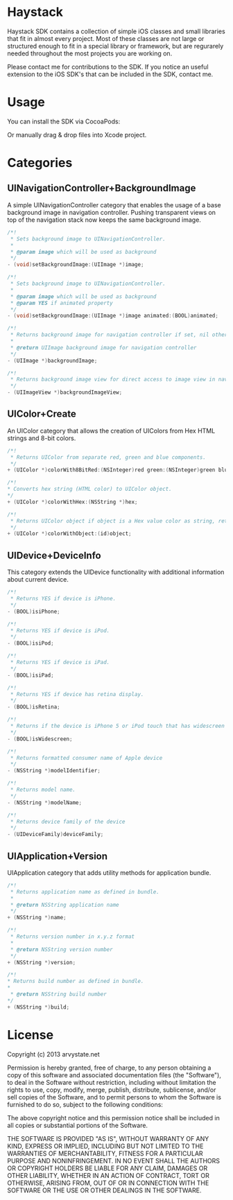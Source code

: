 Haystack
========

Haystack SDK contains a collection of simple iOS classes and small libraries that fit in almost every project. Most of these classes are not large or structured enough to fit in a special library or framework, but are regurarely needed throughout the most projects you are working on.

Please contact me for contributions to the SDK. If you notice an useful extension to the iOS SDK's that can be included in the SDK, contact me.

Usage
=======

You can install the SDK via CocoaPods:

Or manually drag & drop files into Xcode project.

Categories
=======

UINavigationController+BackgroundImage
--------
A simple UINavigationController category that enables the usage of a base background image in navigation controller. Pushing transparent views on top of the navigation stack now keeps the same background image.

```objective-c
/*!
 * Sets background image to UINavigationController.
 *
 * @param image which will be used as background
 */
- (void)setBackgroundImage:(UIImage *)image;

/*!
 * Sets background image to UINavigationController.
 *
 * @param image which will be used as background
 * @param YES if animated property
 */
- (void)setBackgroundImage:(UIImage *)image animated:(BOOL)animated;

/*!
 * Returns background image for navigation controller if set, nil otherwise.
 *
 * @return UIImage background image for navigation controller
 */
- (UIImage *)backgroundImage;

/*!
 * Returns background image view for direct access to image view in navigation controller.
 */
- (UIImageView *)backgroundImageView;
```

UIColor+Create
--------
An UIColor category that allows the creation of UIColors from Hex HTML strings and 8-bit colors.

```objective-c
/*!
 * Returns UIColor from separate red, green and blue components.
 */
+ (UIColor *)colorWith8BitRed:(NSInteger)red green:(NSInteger)green blue:(NSInteger)blue alpha:(CGFloat)alpha;

/*!
* Converts hex string (HTML color) to UIColor object.
*/
+ (UIColor *)colorWithHex:(NSString *)hex;

/*!
 * Returns UIColor object if object is a Hex value color as string, returns same if it is UIColor already, otherwise nil.
 */
+ (UIColor *)colorWithObject:(id)object;
```

UIDevice+DeviceInfo
--------
This category extends the UIDevice functionality with additional information about current device.

```objective-c
/*!
 * Returns YES if device is iPhone.
 */
- (BOOL)isiPhone;

/*!
 * Returns YES if device is iPod.
 */
- (BOOL)isiPod;

/*!
 * Returns YES if device is iPad.
 */
- (BOOL)isiPad;

/*!
 * Returns YES if device has retina display.
 */
- (BOOL)isRetina;

/*!
 * Returns if the device is iPhone 5 or iPod touch that has widescreen display of 16:9 ratio.
 */
- (BOOL)isWidescreen;

/*!
 * Returns formatted consumer name of Apple device
 */
- (NSString *)modelIdentifier;

/*!
 * Returns model name.
 */
- (NSString *)modelName;

/*!
 * Returns device family of the device
 */
- (UIDeviceFamily)deviceFamily;
```

UIApplication+Version
--------
UIApplication category that adds utility methods for application bundle.

```objective-c
/*!
 * Returns application name as defined in bundle.
 *
 * @return NSString application name
 */
+ (NSString *)name;

/*!
 * Returns version number in x.y.z format
 *
 * @return NSString version number
 */
+ (NSString *)version;

/*!
* Returns build number as defined in bundle.
*
 * @return NSString build number
*/
+ (NSString *)build;
```

License
=======

Copyright (c) 2013 arvystate.net

Permission is hereby granted, free of charge, to any person obtaining a copy of
this software and associated documentation files (the "Software"), to deal in
the Software without restriction, including without limitation the rights to
use, copy, modify, merge, publish, distribute, sublicense, and/or sell copies of
the Software, and to permit persons to whom the Software is furnished to do so,
subject to the following conditions:

The above copyright notice and this permission notice shall be included in all
copies or substantial portions of the Software.

THE SOFTWARE IS PROVIDED "AS IS", WITHOUT WARRANTY OF ANY KIND, EXPRESS OR
IMPLIED, INCLUDING BUT NOT LIMITED TO THE WARRANTIES OF MERCHANTABILITY, FITNESS
FOR A PARTICULAR PURPOSE AND NONINFRINGEMENT. IN NO EVENT SHALL THE AUTHORS OR
COPYRIGHT HOLDERS BE LIABLE FOR ANY CLAIM, DAMAGES OR OTHER LIABILITY, WHETHER
IN AN ACTION OF CONTRACT, TORT OR OTHERWISE, ARISING FROM, OUT OF OR IN
CONNECTION WITH THE SOFTWARE OR THE USE OR OTHER DEALINGS IN THE SOFTWARE.
